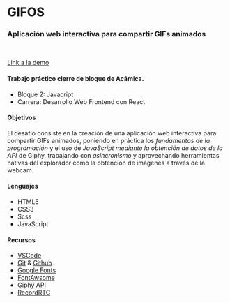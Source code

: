 # GIFOS

### Aplicación web interactiva para compartir GIFs animados
<br>

[Link a la demo](https://gifos-agostina.netlify.app/)

#### Trabajo práctico cierre de bloque de Acámica.

* Bloque 2: Javacript
* Carrera: Desarrollo Web Frontend con React

#### Objetivos
El desafío consiste en la creación de una aplicación web interactiva para compartir GIFs animados, poniendo en práctica los _fundamentos de la programación_ y el uso de _JavaScript mediante la obtención de datos de la API_ de Giphy, trabajando con _asincronismo_ y aprovechando herramientas nativas del explorador como la obtención de imágenes a través de la webcam.

#### Lenguajes
* HTML5
* CSS3
* Scss
* JavaScript

#### Recursos
* [VSCode](https://code.visualstudio.com/)
* [Git](https://git-scm.com/) & [Github](https://github.com/)
* [Google Fonts](https://fonts.google.com/)
* [FontAwsome](https://fontawesome.com/)
* [Giphy API](https://developers.giphy.com/)
* [RecordRTC](https://recordrtc.org/)






